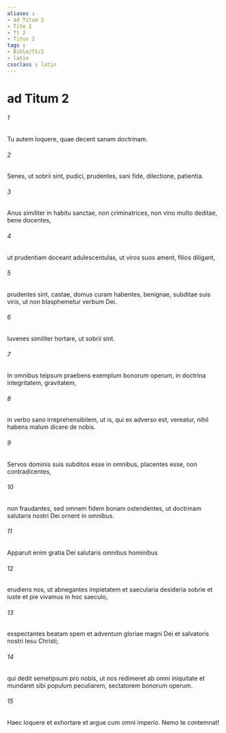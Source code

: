 ```yaml
---
aliases : 
- ad Titum 2
- Tite 2
- Tt 2
- Titus 2
tags : 
- Bible/Tt/2
- latin
cssclass : latin
---
```


# ad Titum 2

###### 1
Tu autem loquere, quae decent sanam doctrinam.
###### 2
Senes, ut sobrii sint, pudici, prudentes, sani fide, dilectione, patientia.
###### 3
Anus similiter in habitu sanctae, non criminatrices, non vino multo deditae, bene docentes, 
###### 4
ut prudentiam doceant adulescentulas, ut viros suos ament, filios diligant, 
###### 5
prudentes sint, castae, domus curam habentes, benignae, subditae suis viris, ut non blasphemetur verbum Dei.
###### 6
Iuvenes similiter hortare, ut sobrii sint. 
###### 7
In omnibus teipsum praebens exemplum bonorum operum, in doctrina integritatem, gravitatem, 
###### 8
in verbo sano irreprehensibilem, ut is, qui ex adverso est, vereatur, nihil habens malum dicere de nobis.
###### 9
Servos dominis suis subditos esse in omnibus, placentes esse, non contradicentes, 
###### 10
non fraudantes, sed omnem fidem bonam ostendentes, ut doctrinam salutaris nostri Dei ornent in omnibus.
###### 11
Apparuit enim gratia Dei salutaris omnibus hominibus 
###### 12
erudiens nos, ut abnegantes impietatem et saecularia desideria sobrie et iuste et pie vivamus in hoc saeculo, 
###### 13
exspectantes beatam spem et adventum gloriae magni Dei et salvatoris nostri Iesu Christi; 
###### 14
qui dedit semetipsum pro nobis, ut nos redimeret ab omni iniquitate et mundaret sibi populum peculiarem, sectatorem bonorum operum.
###### 15
Haec loquere et exhortare et argue cum omni imperio. Nemo te contemnat!

